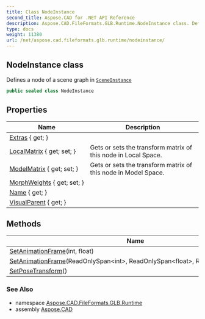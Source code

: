 ```yaml
---
title: Class NodeInstance
second_title: Aspose.CAD for .NET API Reference
description: Aspose.CAD.FileFormats.GLB.Runtime.NodeInstance class. Defines a node of a scene graph in SceneInstance
type: docs
weight: 11380
url: /net/aspose.cad.fileformats.glb.runtime/nodeinstance/
---
```

## NodeInstance class

Defines a node of a scene graph in [`SceneInstance`](../sceneinstance/)

```csharp
public sealed class NodeInstance
```

## Properties

| Name | Description |
| --- | --- |
| [Extras](../../aspose.cad.fileformats.glb.runtime/nodeinstance/extras/) { get; } |  |
| [LocalMatrix](../../aspose.cad.fileformats.glb.runtime/nodeinstance/localmatrix/) { get; set; } | Gets or sets the transform matrix of this node in Local Space. |
| [ModelMatrix](../../aspose.cad.fileformats.glb.runtime/nodeinstance/modelmatrix/) { get; set; } | Gets or sets the transform matrix of this node in Model Space. |
| [MorphWeights](../../aspose.cad.fileformats.glb.runtime/nodeinstance/morphweights/) { get; set; } |  |
| [Name](../../aspose.cad.fileformats.glb.runtime/nodeinstance/name/) { get; } |  |
| [VisualParent](../../aspose.cad.fileformats.glb.runtime/nodeinstance/visualparent/) { get; } |  |

## Methods

| Name | Description |
| --- | --- |
| [SetAnimationFrame](../../aspose.cad.fileformats.glb.runtime/nodeinstance/setanimationframe/#setanimationframe)(int, float) |  |
| [SetAnimationFrame](../../aspose.cad.fileformats.glb.runtime/nodeinstance/setanimationframe/#setanimationframe_1)(ReadOnlySpan&lt;int&gt;, ReadOnlySpan&lt;float&gt;, ReadOnlySpan&lt;float&gt;) |  |
| [SetPoseTransform](../../aspose.cad.fileformats.glb.runtime/nodeinstance/setposetransform/)() |  |

### See Also

* namespace [Aspose.CAD.FileFormats.GLB.Runtime](../../aspose.cad.fileformats.glb.runtime/)
* assembly [Aspose.CAD](../../)


